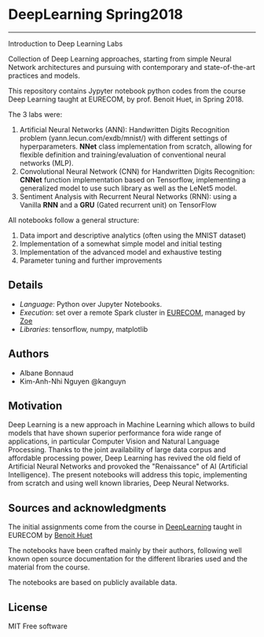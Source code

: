 # DeepLearning Spring2018
----------
Introduction to Deep Learning Labs

Collection of Deep Learning approaches, starting from simple Neural Network architectures and pursuing with contemporary and state-of-the-art practices and models.  

This repository contains Jypyter notebook python codes from the course Deep Learning taught at EURECOM, by prof. Benoit Huet, in Spring 2018.

The 3 labs were:
1. Artificial Neural Networks (ANN): Handwritten Digits Recognition problem (yann.lecun.com/exdb/mnist/) with different settings of hyperparameters. **NNet** class implementation from scratch, allowing for flexible definition and training/evaluation of conventional neural networks (MLP).
2. Convolutional Neural Network (CNN) for Handwritten Digits Recognition: **CNNet** function implementation based on Tensorflow, implementing a generalized model to use such library as well as the LeNet5 model.
3. Sentiment Analysis with Recurrent Neural Networks (RNN): using a Vanilla **RNN** and a **GRU** (Gated recurrent unit) on TensorFlow

All notebooks follow a general structure:
1. Data import and descriptive analytics (often using the MNIST dataset)
2. Implementation of a somewhat simple model and initial testing
3. Implementation of the advanced model and exhaustive testing
4. Parameter tuning and further improvements

## Details
* _Language_: Python over Jupyter Notebooks.
* _Execution_: set over a remote Spark cluster in [EURECOM](http://www.eurecom.fr/fr), managed by [Zoe](http://zoe-analytics.eu/)
* _Libraries_: tensorflow, numpy, matplotlib

## Authors 
* Albane Bonnaud
* Kim-Anh-Nhi Nguyen @kanguyn

## Motivation
Deep Learning is a new approach in Machine Learning which allows to build models that have shown superior performance fora wide range of applications, in particular Computer Vision and Natural Language Processing. Thanks to the joint availability of large data corpus and affordable processing power, Deep Learning has revived the old field  of Artificial Neural Networks and provoked the "Renaissance" of AI (Artificial Intelligence).  The present notebooks will address this topic, implementing from scratch and using well known libraries, Deep Neural Networks.

## Sources and acknowledgments
The initial assignments come from the course in [DeepLearning](www.eurecom.fr/en/course/DeepLearning-2018Spring) taught in EURECOM by [Benoit Huet](http://www.eurecom.fr/~huet/)

The notebooks have been crafted mainly by their authors, following well known open source documentation for the different libraries used and the material from the course.

The notebooks are based on publicly available data.

## License
MIT Free software
